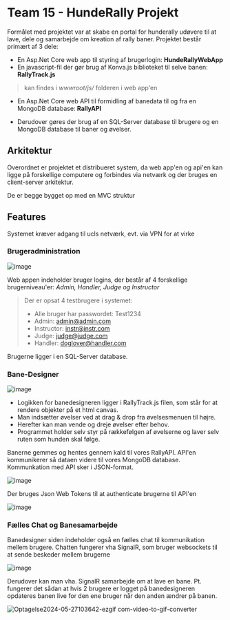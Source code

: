 # Team 15 - HundeRally Projekt

Formålet med projektet var at skabe en portal for hunderally udøvere til at lave, dele og samarbejde om kreation af rally baner.
Projektet består primært af 3 dele:
  - En Asp.Net Core web app til styring af brugerlogin: **HundeRallyWebApp**
  - En javascript-fil der gør brug af Konva.js biblioteket til selve banen: **RallyTrack.js**
>kan findes i *wwwroot/js/* folderen i web app'en
  - En Asp.Net Core web API til formidling af banedata til og fra en MongoDB database: **RallyAPI**

  - Derudover gøres der brug af en SQL-Server database til brugere og en MongoDB database til baner og øvelser.

## Arkitektur

Overordnet er projektet et distribueret system, da web app'en og api'en kan ligge på forskellige computere og forbindes via netværk og der bruges en client-server arkitektur.

De er begge bygget op med en MVC struktur

## Features
Systemet kræver adgang til ucls netværk, evt. via VPN for at virke

### Brugeradministration
![image](https://github.com/Team15UCL/HundeRallyProjekt/assets/111608008/524add82-4b36-4ee3-954c-99c4ce083d09)

Web appen indeholder bruger logins, der består af 4 forskellige brugerniveau'er: *Admin, Handler, Judge og Instructor*
> Der er opsat 4 testbrugere i systemet:
> - Alle bruger har passwordet: Test1234
> - Admin: admin@admin.com
> - Instructor: instr@instr.com
> - Judge: judge@judge.com
> - Handler: doglover@handler.com

Brugerne ligger i en SQL-Server database.

### Bane-Designer
![image](https://github.com/Team15UCL/HundeRallyProjekt/assets/111608008/9c5304dc-f0b6-4703-8567-2dd176dbf7a4)

- Logikken for banedesigneren ligger i RallyTrack.js filen, som står for at rendere objekter på et html canvas.
- Man indsætter øvelser ved at drag & drop fra øvelsesmenuen til højre.
- Herefter kan man vende og dreje øvelser efter behov.
- Programmet holder selv styr på rækkefølgen af øvelserne og laver selv ruten som hunden skal følge.

Banerne gemmes og hentes gennem kald til vores RallyAPI. API'en kommunikerer så dataen videre til vores MongoDB database. Kommunkation med API sker i JSON-format.

![image](https://github.com/Team15UCL/HundeRallyProjekt/assets/111608008/bb45ba58-f09e-4c1c-a7d0-589caae329b8)

Der bruges Json Web Tokens til at authenticate brugerne til API'en

![image](https://github.com/Team15UCL/HundeRallyProjekt/assets/111608008/6a92b91f-ba8a-420d-8eb3-d4547fba84e8)


### Fælles Chat og Banesamarbejde
Banedesigner siden indeholder også en fælles chat til kommunikation mellem brugere. Chatten fungerer vha SignalR, som bruger websockets til at sende beskeder mellem brugerne

![image](https://github.com/Team15UCL/HundeRallyProjekt/assets/111608008/21902c66-3747-4da9-a5e9-809b40bb7101)

Derudover kan man vha. SignalR samarbejde om at lave en bane.
Pt. fungerer det sådan at hvis 2 brugere er logget på banedesigneren opdateres banen live for den ene bruger når den anden ændrer på banen.

![Optagelse2024-05-27103642-ezgif com-video-to-gif-converter](https://github.com/Team15UCL/HundeRallyProjekt/assets/111608008/2ac0cc72-bc24-474e-bfc3-72c4ed512106)


